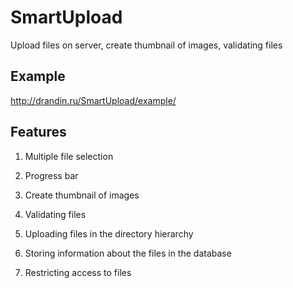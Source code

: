 # SmartUpload
Upload files on server, сreate thumbnail of images, validating files

<h2>Example</h2>

http://drandin.ru/SmartUpload/example/

<h2>Features</h2>

1.	Multiple file selection
2.	Progress bar
3.	Create thumbnail of images
4.	Validating files
5.	Uploading files in the directory hierarchy
6.	Storing information about the files in the database
7.	Restricting access to files

     <?php echo "";
